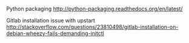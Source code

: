 Python packaging
http://python-packaging.readthedocs.org/en/latest/

Gitlab installation issue with upstart
http://stackoverflow.com/questions/23810498/gitlab-installation-on-debian-wheezy-fails-demanding-initctl

